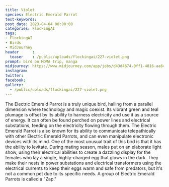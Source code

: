 ```yaml
---
title: Violet
species: Electric Emerald Parrot
text-keywords: 
post_date: 2023-04-04 00:00:00
categories: FlockingAI
tags:
- FlockingAI
- Birds
- MidJourney 
header      :
  teaser    : /public/uploads/flockingai/227-violet.png
prompt: bird on MDMA trip, manga
midjourney: https://www.midjourney.com/app/jobs/d43d4674-0ff1-4816-aa64-7ffabd829670
instagram: 
twitter: 
facebook: 
gallery: 
  - /public/uploads/flockingai/227-violet.png
---
```


The Electric Emerald Parrot is a truly unique bird, hailing from a parallel dimension where technology and magic coexist. Its vibrant green and teal plumage is offset by its ability to harness electricity and use it as a source of energy. It can often be found perched on power lines and electrical substations, feeding on the electricity flowing through them. The Electric Emerald Parrot is also known for its ability to communicate telepathically with other Electric Emerald Parrots, and can even manipulate electronic devices with its mind. One of the most unusual trait of this bird is that it has the ability to levitate. During mating season, males put on an elaborate light show, using their electrical abilities to create a dazzling display for the females who lay a single, highly-charged egg that glows in the dark. They make their nests in power substations and electrical transformers using the electrical currents to keep their eggs warm and safe from predators, but it's not a common pet due to its specific needs. A group of Electric Emerald Parrots is called a "Zap."
